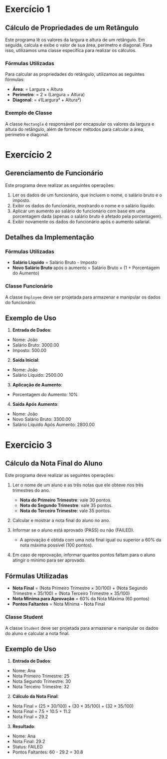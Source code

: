 # Exercício 1
## Cálculo de Propriedades de um Retângulo

Este programa lê os valores da largura e altura de um retângulo. Em seguida, calcula e exibe o valor de sua área, perímetro e diagonal. Para isso, utilizamos uma classe específica para realizar os cálculos.

### Fórmulas Utilizadas

Para calcular as propriedades do retângulo, utilizamos as seguintes fórmulas:

- **Área**: = Largura × Altura
- **Perímetro**: = 2 × (Largura + Altura)
- **Diagonal**: = √(Largura² + Altura²)

### Exemplo de Classe

A classe `Rectangle` é responsável por encapsular os valores da largura e altura do retângulo, além de fornecer métodos para calcular a área, perímetro e diagonal.

# Exercício 2
## Gerenciamento de Funcionário

Este programa deve realizar as seguintes operações:

1. Ler os dados de um funcionário, que incluem o nome, o salário bruto e o imposto.
2. Exibir os dados do funcionário, mostrando o nome e o salário líquido.
3. Aplicar um aumento ao salário do funcionário com base em uma porcentagem dada (apenas o salário bruto é afetado pela porcentagem).
4. Exibir novamente os dados do funcionário após o aumento salarial.

## Detalhes da Implementação

### Fórmulas Utilizadas

- **Salário Líquido** = Salário Bruto - Imposto
- **Novo Salário Bruto** após o aumento =
Salário Bruto × (1 + Porcentagem do Aumento)


### Classe Funcionário

A classe `Employee` deve ser projetada para armazenar e manipular os dados do funcionário.

## Exemplo de Uso

1. **Entrada de Dados**:
- Nome: João
- Salário Bruto: 3000.00
- Imposto: 500.00

2. **Saída Inicial**:
- Nome: João
- Salário Líquido: 2500.00

3. **Aplicação de Aumento**:
- Porcentagem do Aumento: 10%

4. **Saída Após Aumento**:
- Nome: João
- Novo Salário Bruto: 3300.00
- Salário Líquido Após Aumento: 2800.00

# Exercicio 3
## Cálculo da Nota Final do Aluno

Este programa deve realizar as seguintes operações:

1. Ler o nome de um aluno e as três notas que ele obteve nos três trimestres do ano.
    - **Nota do Primeiro Trimestre**: vale 30 pontos.
    - **Nota do Segundo Trimestre**: vale 35 pontos.
    - **Nota do Terceiro Trimestre**: vale 35 pontos.

2. Calcular e mostrar a nota final do aluno no ano.

3. Informar se o aluno está aprovado (PASS) ou não (FAILED).
    - A aprovação é obtida com uma nota final igual ou superior a 60% da nota máxima possível (100 pontos).

4. Em caso de reprovação, informar quantos pontos faltam para o aluno atingir o mínimo para ser aprovado.

## Fórmulas Utilizadas

- **Nota Final** = (Nota Primeiro Trimestre × 30/100) + (Nota Segundo Trimestre × 35/100) + (Nota Terceiro Trimestre × 35/100)
- **Nota Mínima para Aprovação** = 60% da Nota Máxima (60 pontos)
- **Pontos Faltantes** = Nota Mínima - Nota Final


### Classe Student

A classe `Student` deve ser projetada para armazenar e manipular os dados do aluno e calcular a nota final.

## Exemplo de Uso

1. **Entrada de Dados**:
- Nome: Ana
- Nota Primeiro Trimestre: 25
- Nota Segundo Trimestre: 30
- Nota Terceiro Trimestre: 32

2. **Cálculo da Nota Final**:

- Nota Final = (25 × 30/100) + (30 × 35/100) + (32 × 35/100)
- Nota Final = 7.5 + 10.5 + 11.2
- Nota Final = 29.2

3. **Resultado**:
- Nome: Ana
- Nota Final: 29.2
- Status: FAILED
- Pontos Faltantes: 60 - 29.2 = 30.8



